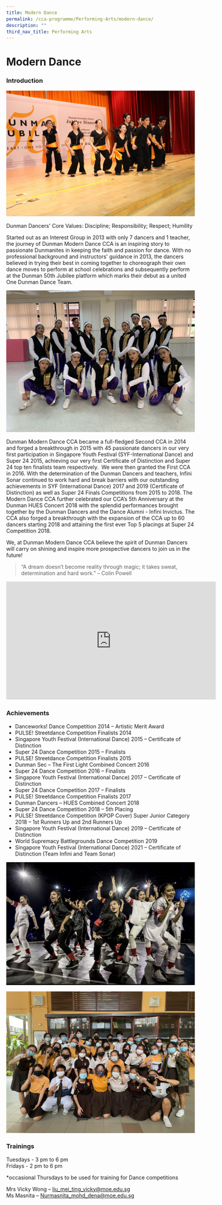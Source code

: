 ```yaml
---
title: Modern Dance
permalink: /cca-programme/Performing-Arts/modern-dance/
description: ""
third_nav_title: Performing Arts
---
```

# Modern Dance
### Introduction

![](/images/Student%20Development%20Programme/CCA%20Programme/Performing%20Arts/dance%20jubilee%201.jpg)

Dunman Dancers' Core Values: Discipline; Responsibility; Respect; Humility

Started out as an Interest Group in 2013 with only 7 dancers and 1 teacher, the journey of Dunman Modern Dance CCA is an inspiring story to passionate Dunmanites in keeping the faith and passion for dance. With no professional background and instructors' guidance in 2013, the dancers believed in trying their best in coming together to choreograph their own dance moves to perform at school celebrations and subsequently perform at the Dunman 50th Jubilee platform which marks their debut as a united One Dunman Dance Team.

![](/images/Student%20Development%20Programme/CCA%20Programme/Performing%20Arts/WSB%202019_01.jpg)

Dunman Modern Dance CCA became a full-fledged Second CCA in 2014 and forged a breakthrough in 2015 with 45 passionate dancers in our very first participation in Singapore Youth Festival (SYF-International Dance) and Super 24 2015, achieving our very first Certificate of Distinction and Super 24 top ten finalists team respectively.  We were then granted the First CCA in 2016. With the determination of the Dunman Dancers and teachers, Infini Sonar continued to work hard and break barriers with our outstanding achievements in SYF (International Dance) 2017 and 2019 (Certificate of Distinction) as well as Super 24 Finals Competitions from 2015 to 2018. The Modern Dance CCA further celebrated our CCA’s 5th Anniversary at the Dunman HUES Concert 2018 with the splendid performances brought together by the Dunman Dancers and the Dance Alumni - Infini Invictus. The CCA also forged a breakthrough with the expansion of the CCA up to 60 dancers starting 2018 and attaining the first ever Top 5 placings at Super 24 Competition 2018.

We, at Dunman Modern Dance CCA believe the spirit of Dunman Dancers will carry on shining and inspire more prospective dancers to join us in the future!

> “A dream doesn’t become reality through magic; it takes sweat, determination and hard work.” – Colin Powell


<iframe width="560" height="315" src="https://www.youtube.com/embed/AW5uOJjDf-U" title="YouTube video player" frameborder="0" allow="accelerometer; autoplay; clipboard-write; encrypted-media; gyroscope; picture-in-picture" allowfullscreen></iframe>


### Achievements

- Danceworks! Dance Competition 2014 – Artistic Merit Award   
- PULSE! Streetdance Competition Finalists 2014   
- Singapore Youth Festival (International Dance) 2015 – Certificate of Distinction   
- Super 24 Dance Competition 2015 – Finalists   
- PULSE! Streetdance Competition Finalists 2015   
- Dunman Sec – The First Light Combined Concert 2016   
- Super 24 Dance Competition 2016 – Finalists   
- Singapore Youth Festival (International Dance) 2017 – Certificate of Distinction   
- Super 24 Dance Competition 2017 – Finalists   
- PULSE! Streetdance Competition Finalists 2017   
- Dunman Dancers – HUES Combined Concert 2018   
- Super 24 Dance Competition 2018 – 5th Placing   
- PULSE! Streetdance Competition (KPOP Cover) Super Junior Category 2018 – 1st Runners Up and 2nd Runners Up
- Singapore Youth Festival (International Dance) 2019 – Certificate of Distinction
- World Supremacy Battlegrounds Dance Competition 2019   
- Singapore Youth Festival (International Dance) 2021 – Certificate of Distinction (Team Infini and Team Sonar)

![](/images/Student%20Development%20Programme/CCA%20Programme/Performing%20Arts/DANCE%20CCA%2003.jpg)

![](/images/Student%20Development%20Programme/CCA%20Programme/Performing%20Arts/SYF%20TEAM%202021%2001.jpeg)

### Trainings  

Tuesdays - 3 pm to 6 pm  
Fridays - 2 pm to 6 pm

\*occasional Thursdays to be used for training for Dance competitions

Mrs Vicky Wong – [liu\_mei\_ting\_vicky@moe.edu.sg](mailto:liu_mei_ting_vicky@moe.edu.sg)   
Ms Masnita – [Nurmasnita\_mohd\_dena@moe.edu.sg](mailto:Nurmasnita_mohd_dena@moe.edu.sg)